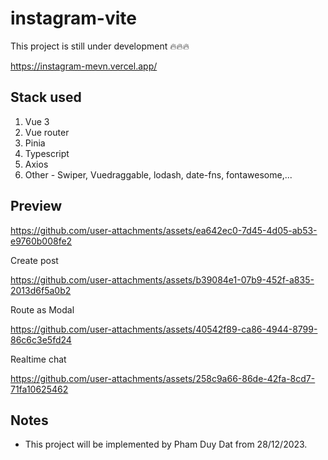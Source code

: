 # instagram-vite

This project is still under development 🔥🔥🔥

https://instagram-mevn.vercel.app/

## Stack used

1. Vue 3
2. Vue router
3. Pinia
4. Typescript
5. Axios
6. Other - Swiper, Vuedraggable, lodash, date-fns, fontawesome,...

## Preview

https://github.com/user-attachments/assets/ea642ec0-7d45-4d05-ab53-e9760b008fe2

Create post

https://github.com/user-attachments/assets/b39084e1-07b9-452f-a835-2013d6f5a0b2

Route as Modal

https://github.com/user-attachments/assets/40542f89-ca86-4944-8799-86c6c3e5fd24

Realtime chat

https://github.com/user-attachments/assets/258c9a66-86de-42fa-8cd7-71fa10625462

## Notes

- This project will be implemented by Pham Duy Dat from 28/12/2023.
